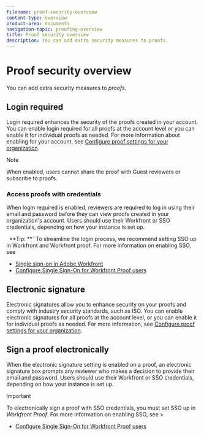 ```yaml
---
filename: proof-security-overview
content-type: overview
product-area: documents
navigation-topic: proofing-overview
title: Proof security overview
description: You can add extra security measures to proofs.
---
```


# Proof security overview

You can add extra security measures to *proofs*.

## Login required

Login required enhances the security of the proofs created in your account. You can enable login required for all proofs at the account level or you can enable it for individual proofs as needed. For more information about enabling for your account, see [Configure proof settings for your organization](../../../administration-and-setup/manage-workfront/configure-proofing/configure-proofing-organization.md).

>[!NOTE]
>
>When enabled, users cannot share the proof with Guest reviewers or subscribe to proofs.

### Access proofs with credentials

When login required is enabled, reviewers are required to log in using their email and password before they can view proofs created in your organization's account. Users should use their Workfront or SSO credentials, depending on how your instance is set up.

` `**Tip: **``To streamline the login process, we recommend setting SSO up in Workfront and Workfront proof. For more information on enabling SSO, see

* [Single sign-on in Adobe Workfront](../../../administration-and-setup/add-users/single-sign-on/single-sign-on.md)
* [Configure Single Sign-On for Workfront Proof users](../../../workfront-proof/wp-acct-admin/account-settings/configure-sso-for-wp-users.md)

## Electronic signature

Electronic signatures allow you to enhance security on your proofs and comply with industry security standards, such as ISO. You can enable electronic signatures for all proofs at the account level, or you can enable it for individual proofs as needed. For more information, see [Configure proof settings for your organization](../../../administration-and-setup/manage-workfront/configure-proofing/configure-proofing-organization.md).

## Sign a proof electronically

When the electronic signature setting is enabled on a proof, an electronic signature box prompts any reviewer who makes a decision to provide their email and password. Users should use their Workfront or SSO credentials, depending on how your instance is set up.

>[!IMPORTANT]
>
>To electronically sign a proof with SSO credentials, you must set SSO up in *Workfront Proof*. For more information on enabling SSO, see >
>* [Configure Single Sign-On for Workfront Proof users](../../../workfront-proof/wp-acct-admin/account-settings/configure-sso-for-wp-users.md)
>

